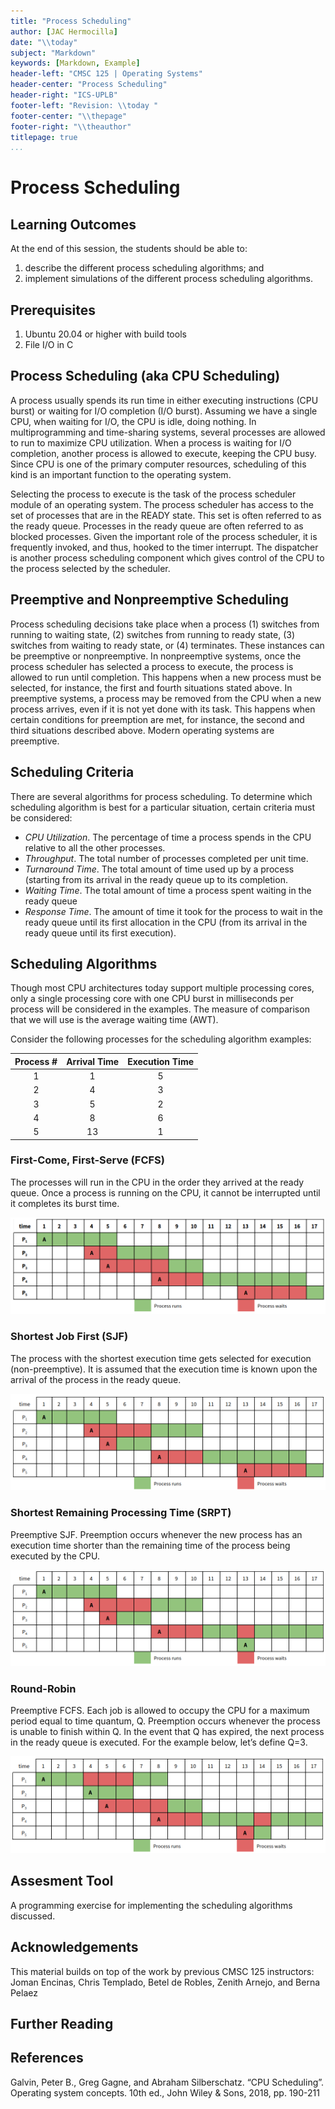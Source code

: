 ```yaml
---
title: "Process Scheduling"
author: [JAC Hermocilla]
date: "\\today"
subject: "Markdown"
keywords: [Markdown, Example]
header-left: "CMSC 125 | Operating Systems"
header-center: "Process Scheduling"
header-right: "ICS-UPLB"
footer-left: "Revision: \\today "
footer-center: "\\thepage"
footer-right: "\\theauthor"
titlepage: true
...
```


# Process Scheduling

## Learning Outcomes

At the end of this session, the students should be able to:

1. describe the different process scheduling algorithms; and
2. implement simulations of the different process scheduling algorithms.

## Prerequisites 

1. Ubuntu 20.04 or higher with build tools
2. File I/O in C

## Process Scheduling (aka CPU Scheduling)

A process usually spends its run time in either executing instructions (CPU burst) or waiting for I/O completion (I/O burst). Assuming we have a single CPU, when waiting for I/O, the CPU is idle, doing nothing. In multiprogramming and time-sharing systems, several processes are allowed to run to maximize CPU utilization. When a process is waiting for I/O completion, another process is allowed to execute, keeping the CPU busy. Since CPU is one of the primary computer resources, scheduling of this kind is an important function to the operating system.

Selecting the process to execute is the task of the process scheduler module of an operating system. The process scheduler has access to the set of processes that are in the READY state. This set is often referred to as the ready queue. Processes in the ready queue are often referred to as blocked processes. Given the important role of the process scheduler, it is frequently invoked, and thus, hooked to the timer interrupt. The dispatcher is another process scheduling component which gives control of the CPU to the process selected by the scheduler.

## Preemptive and Nonpreemptive Scheduling

Process scheduling decisions take place when a process (1) switches from running to waiting state, (2) switches from running to ready state, (3) switches from waiting to ready state, or (4) terminates. These instances can be preemptive or nonpreemptive. In nonpreemptive systems, once the process scheduler has selected a process to execute, the process is allowed to run until completion. This happens when a new process must be selected, for instance, the first and fourth situations stated above. In preemptive systems, a process may be removed from the CPU when a new process arrives, even if it is not yet done with its task. This happens when certain conditions for preemption are met, for instance, the second and third situations described above. Modern operating systems are preemptive.

## Scheduling Criteria

There are several algorithms for process scheduling. To determine which scheduling algorithm is best for a particular situation, certain criteria must be considered:

* *CPU Utilization*. The percentage of time a process spends in the CPU relative to all the other processes.
* *Throughput*. The total number of processes completed per unit time.
* *Turnaround Time*. The total amount of time used up by a process (starting from its arrival in the ready queue up to its completion. 
* *Waiting Time*. The total amount of time a process spent waiting in the ready queue 
* *Response Time*. The amount of time it took for the process to wait in the ready queue until its first allocation in the CPU (from its arrival in the ready queue until its first execution).


## Scheduling Algorithms

Though most CPU architectures today support multiple processing cores, only a single processing core with one CPU burst in milliseconds per process will be considered in the examples. The measure of comparison that we will use is the average waiting time (AWT).

Consider the following processes for the scheduling algorithm examples:

| Process # | Arrival Time | Execution Time |
| :--------:| :-----------:| :------------: |
|    1      |    1         |       5        |
|    2      |    4         |       3        |
|    3      |    5         |       2        |
|    4      |    8         |       6        |
|    5      |    13        |       1        |



### First-Come, First-Serve (FCFS)

The processes will run in the CPU in the order they arrived at the ready queue. 
Once a process is running on the CPU, it cannot be interrupted until it completes 
its burst time.

![First-Come, First Serve Schedule"](./sked_fcfs.png "")

### Shortest Job First (SJF) 

The process with the shortest execution time gets selected for execution (non-preemptive). It is assumed that the execution time is known upon the arrival of the process in the ready queue.


![Shortest Job First Schedule](./sked_sjf.png "")


### Shortest Remaining Processing Time (SRPT)

Preemptive SJF. Preemption occurs whenever the new process has an execution time shorter than the remaining
time of the process being executed by the CPU.

![Shortest Remaining Processing Time Schedule](./sked_srpt.png "")


### Round-Robin

Preemptive FCFS. Each job is allowed to occupy the CPU for a maximum period equal to time quantum, Q.
Preemption occurs whenever the process is unable to finish within Q. In the event that Q has expired, the next process in the ready queue is executed. For the example below, let’s define Q=3.


![Round-Robin Schedule](./sked_rr.png "")


## Assesment Tool

A programming exercise for implementing the scheduling algorithms discussed.


## Acknowledgements

This material builds on top of the work by previous CMSC 125 instructors: Joman Encinas, Chris Templado, Betel de Robles, Zenith Arnejo, and Berna Pelaez 



## Further Reading

## References

Galvin, Peter B., Greg Gagne, and Abraham Silberschatz. “CPU Scheduling”. Operating system concepts. 10th ed., John Wiley & Sons, 2018, pp. 190-211

